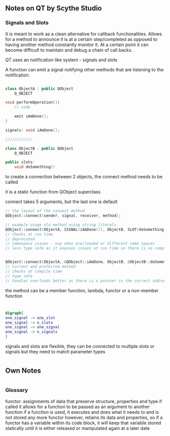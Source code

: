 ## Notes on QT by Scythe Studio

### Signals and Slots

It is meant to work as a clean alternative for callback functionalities. Allows for a method to announce it is at a certain step/completed as opposed to having another method constantly monitor it.
At a certain point it can become difficult to maintain and debug a chain of call backs.

QT uses an notification like system - signals and slots

A function can emit a signal notifying other methods that are listening to the notification.

```cpp

class ObjectA : public QObject
    Q_OBJECT

void performOperation(){
    // code

    emit iAmDone();
}

signals: void iAmDone();

////////////

class ObjectB : public QObject
    Q_OBJECT

public slots:
    void doSomething()

```

to create a connection between 2 objects, the connect method needs to be called

it is a static function from QObject superclass

connect takes 5 arguments, but the last one is default

```cpp
// the layout of the connect method
QObject::connect(sender, signal, receiver, method);

// example usage old method using string literals
QObject::connect(ObjectA, SIGNAL(iAmDone()), ObjectB, SLOT(doSomething()));
// checks at run time
// deprecated
// namespace issues - esp when overloaded or different name spaces
// less type safe as it exposes issues at run time so there is no compile time checking


QObject::connect(ObjectA, &QObject::iAmDone, ObjectB, &ObjectB::doSomething());
// current and preferred method
// checks at compile time
// type safe
// handles overloads better as there is a pointer to the correct addresses
```

the method can be a member function, lambda, functor or a non-member function

#

```dot
digraph{
one_signal -> one_slot
one_signal -> n_slots
one_signal -> one_signal
one_signal -> n_signals
}
```

signals and slots are flexible, they can be connected to multiple slots or signals but they need to match parameter types

#

## Own Notes

#

### Glossary

functor:
assignments of data that preserve structure, properties and type
if called it allows for a function to be passed as an argument to another function
if a function is used, it executes and does what it needs to and is not stored any more
functor however, retains its data and properties, so if a functor has a variable within its code block, it will keep that variable stored statically until it is either released or manipulated again at a later date
